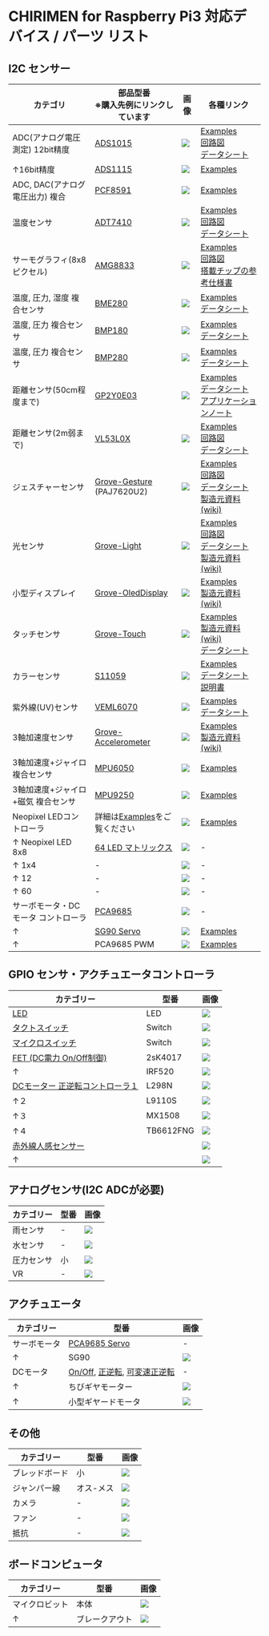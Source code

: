 # CHIRIMEN for Raspberry Pi3 対応デバイス / パーツ リスト

## I2C センサー
|カテゴリ|部品型番<br>※購入先例にリンクしています|画像|各種リンク|
|-|-|-|-|
|ADC(アナログ電圧測定) 12bit精度|[ADS1015](https://www.switch-science.com/catalog/1136/)|![](partsImgs/ADS1015.jpg)|[Examples](https://chirimen.org/chirimen-raspi3/gc/top/examples/#I2C-ADS1015)<br>[回路図](https://github.com/adafruit/ADS1X15-Breakout-Board-PCBs)<br>[データシート](https://cdn-shop.adafruit.com/datasheets/ads1015.pdf)|
|↑16bit精度|[ADS1115](https://www.switch-science.com/catalog/1138/)|![](partsImgs/ADS1115.jpg)|[Examples](https://chirimen.org/chirimen-raspi3/gc/top/examples/#I2C-ADS1115)|
|ADC, DAC(アナログ電圧出力) 複合|[PCF8591](http://www.aitendo.com/product/10938)|![](partsImgs/PCF8591.jpg)|[Examples](https://chirimen.org/chirimen-raspi3/gc/top/examples/#I2C-PCF8591)|
|温度センサ|[ADT7410](http://akizukidenshi.com/catalog/g/gM-06675/)|![](partsImgs/ADT7410.jpg)|[Examples](https://chirimen.org/chirimen-raspi3/gc/top/examples/#I2C-ADT7410)<br>[回路図](https://github.com/adafruit/ADS1X15-Breakout-Board-PCBs)<br>[データシート](https://cdn-shop.adafruit.com/datasheets/ads1115.pdf)|
|サーモグラフィ(8x8ピクセル)|[AMG8833](https://www.switch-science.com/catalog/3395/)|![](partsImgs/AMG8833.JPG)|[Examples](https://chirimen.org/chirimen-raspi3/gc/top/examples/#I2C-AMG8833)<br>[回路図](https://docid81hrs3j1.cloudfront.net/medialibrary/2017/11/AMG8833_breakout.pdf)<br>[搭載チップの参考仕様書](https://docid81hrs3j1.cloudfront.net/medialibrary/2017/11/PANA-S-A0002141979-1.pdf)|
|温度, 圧力, 湿度 複合センサ|[BME280](http://www.aitendo.com/product/15535)|![](partsImgs/BME280.jpg)|[Examples](https://chirimen.org/chirimen-raspi3/gc/top/examples/#I2C-BME280)<br>[データシート](aitendo3.sakura.ne.jp/aitendo_data/product_img/sensor/BME280/BST-BME280_DS001-10.pdf)|
|温度, 圧力 複合センサ|[BMP180](http://www.aitendo.com/product/10760)|![](partsImgs/BMP180.jpg)|[Examples](https://chirimen.org/chirimen-raspi3/gc/top/examples/#I2C-BMP180)<br>[データシート](http://aitendo3.sakura.ne.jp/aitendo_data/product_img/sensor/BMP180/BMP180.pdf)|
|温度, 圧力 複合センサ|[BMP280](http://www.aitendo.com/product/15806)|![](partsImgs/BMP280.jpeg)|[Examples](https://chirimen.org/chirimen-raspi3/gc/top/examples/#I2C-BMP280)<br>[データシート](aitendo3.sakura.ne.jp/aitendo_data/product_img/sensor/BMP280/BST-BMP280-DS001-11.pdf)|
|距離センサ(50cm程度まで)|[GP2Y0E03](http://akizukidenshi.com/catalog/g/gI-07547/)|![](partsImgs/GP2Y0E03.jpg)|[Examples](https://chirimen.org/chirimen-raspi3/gc/top/examples/#I2C-GP2Y0E03)<br>[データシート](akizukidenshi.com/download/ds/sharp/gp2y0e03_e.pdf)<br>[アプリケーションノート](akizukidenshi.com/download/ds/sharp/GP2Y0E02_an_20180829.pdf)|
|距離センサ(2m弱まで)|[VL53L0X](https://www.switch-science.com/catalog/2869/)|![](partsImgs/VL53L0X.jpg)|[Examples](https://chirimen.org/chirimen-raspi3/gc/top/examples/#I2C-VL53L0X)<br>[回路図](https://www.pololu.com/file/0J1188/vl53l0x-time-of-flight-distance-sensor-carrier-schematic.pdf)<br>[データシート](https://www.pololu.com/file/0J1187/VL53L0X.pdf)|
|ジェスチャーセンサ|[Grove-Gesture](https://www.switch-science.com/catalog/2645/) (PAJ7620U2)|![](partsImgs/Grove-Gesture.jpg)|[Examples](https://chirimen.org/chirimen-raspi3/gc/top/examples/#I2C-Grove-Gesture)<br>[回路図](https://github.com/SeeedDocument/Grove_Gesture_V_1.0/raw/master/res/Grove_-_Gesture_v1.0_sch_pcb.zip)<br>[データシート](https://github.com/SeeedDocument/Grove_Gesture_V_1.0/raw/master/res/PAJ7620U2_Datasheet_V0.8_20140611.pdf)<br>[製造元資料(wiki)](http://wiki.seeedstudio.com/Grove-Gesture_v1.0/)|
|光センサ|[Grove-Light](https://www.switch-science.com/catalog/1174/)|![](partsImgs/Grove-Light.jpg)|[Examples](https://chirimen.org/chirimen-raspi3/gc/top/examples/#I2C-Grove-Light)<br>[回路図](https://github.com/SeeedDocument/Grove-Digital_Light_Sensor/raw/master/res/Digital%20light%20sensor%20v1.0%20Sch.pdf)<br>[データシート](https://raw.githubusercontent.com/SeeedDocument/Grove-Digital_Light_Sensor/master/res/TSL2561T.pdf)<br>[製造元資料(wiki)](wiki.seeedstudio.com/Grove-Digital_Light_Sensor/)|
|小型ディスプレイ|[Grove-OledDisplay](https://www.switch-science.com/catalog/829/)|![](partsImgs/Grove-OledDisplay.jpg)|[Examples](https://chirimen.org/chirimen-raspi3/gc/top/examples/#I2C-Grove-OledDisplay)<br>[製造元資料(wiki)](http://wiki.seeedstudio.com/Grove-OLED_Display_0.96inch/)|
|タッチセンサ|[Grove-Touch](https://www.switch-science.com/catalog/825/)|![](partsImgs/Grove-Touch.jpg)|[Examples](https://chirimen.org/chirimen-raspi3/gc/top/examples/#I2C-Grove-Touch)<br>[製造元資料(wiki)](http://wiki.seeedstudio.com/Grove-I2C_Touch_Sensor/)<br>[データシート](https://www.sparkfun.com/datasheets/Components/MPR121.pdf)|
|カラーセンサ|[S11059](http://akizukidenshi.com/catalog/g/gK-08316/)|![](partsImgs/S11059.jpg)|[Examples](https://chirimen.org/chirimen-raspi3/gc/top/examples/#I2C-S11059)<br>[データシート](http://akizukidenshi.com/download/ds/hamamatsu/s11059-02dt.pdf)<br>[説明書](http://akizukidenshi.com/download/ds/akizuki/S11059_module_manual.pdf)|
|紫外線(UV)センサ|[VEML6070](https://www.switch-science.com/catalog/2748/)|![](partsImgs/VEML6070.jpg)|[Examples](https://chirimen.org/chirimen-raspi3/gc/top/examples/#I2C-VEML6070)<br>[データシート](https://cdn-shop.adafruit.com/product-files/2899/C4170_veml6070.pdf)|
|3軸加速度センサ|[Grove-Accelerometer](https://www.switch-science.com/catalog/972/)|![](partsImgs/Grove-Accelerometer.jpg)|[Examples](https://chirimen.org/chirimen-raspi3/gc/top/examples/#I2C-Grove-Accelerometer)<br>[製造元資料(wiki)](http://wiki.seeedstudio.com/Grove-3-Axis_Digital_Accelerometer-16g/)|
|3軸加速度+ジャイロ 複合センサ|[MPU6050](http://www.aitendo.com/product/9549)|![](partsImgs/MPU6050.jpg)|[Examples](https://chirimen.org/chirimen-raspi3/gc/top/examples/#I2C-MPU6050)|
|3軸加速度+ジャイロ+磁気 複合センサ|[MPU9250](https://www.amazon.co.jp/HiLetgo®-MPU9250-9自由度1-ジャイロスコープ-磁気センサ/dp/B0154PM102/)|![](partsImgs/MPU9250_.jpg)|[Examples](https://chirimen.org/chirimen-raspi3/gc/top/examples/#I2C-MPU9250)|
|Neopixel LEDコントローラ|詳細は[Examples](https://chirimen.org/chirimen-raspi3/gc/top/examples/#I2C-NEOPIXEL_I2C)をご覧ください|![](partsImgs/neopixelI2c.jpg)|[Examples](https://chirimen.org/chirimen-raspi3/gc/top/examples/#I2C-NEOPIXEL_I2C)|
|↑ Neopixel LED 8x8|[64 LED マトリックス](https://www.amazon.co.jp/dp/B07KG3Y2BG/)|![](partsImgs/neopixel64.jpg)|-|
|↑ 1x4|-|![](partsImgs/neopixel4.jpg)|-|
|↑ 12|-|![](partsImgs/neopixel12.jpg)|-|
|↑ 60|-|![](partsImgs/neopixel60.jpg)|-|
|サーボモータ・DCモータ コントローラ|[PCA9685](https://www.switch-science.com/catalog/961/)|![](partsImgs/PCA9685.jpg)|-|
|↑|[SG90 Servo](http://akizukidenshi.com/catalog/g/gM-08761/)|![](partsImgs/PCA9685_Servo2.jpg)|[Examples](https://chirimen.org/chirimen-raspi3/gc/top/examples/#I2C-PCA9685)|
|↑|PCA9685 PWM|![](partsImgs/PCA9685.jpg)|[Examples](https://chirimen.org/chirimen-raspi3/gc/top/examples/#GPIO-I2C-PWMHBridge-1)|

## GPIO センサ・アクチュエータコントローラ
|カテゴリー|型番|画像|
|-|-|-|
|[LED](https://chirimen.org/chirimen-raspi3/gc/top/examples/#GPIO-Blink)|LED|![](partsImgs/LED.jpg)|
|[タクトスイッチ](https://chirimen.org/chirimen-raspi3/gc/top/examples/#GPIO-Button)|Switch|![](partsImgs/tactSwitch.jpg)|
|[マイクロスイッチ](https://chirimen.org/chirimen-raspi3/gc/top/examples/#GPIO-Button)|Switch|![](partsImgs/microSw.jpeg)|
|[FET (DC電力 On/Off制御)](https://tutorial.chirimen.org/raspi3/section1#led--)|2sK4017|![](partsImgs/FET.jpg)|
|↑|IRF520|![](partsImgs/FET2.jpg)|
|[DCモーター 正逆転コントローラ１](https://chirimen.org/chirimen-raspi3/gc/top/examples/#GPIO-HBridge)|L298N|![](partsImgs/L298N.jpg)|
|↑２|L9110S|![](partsImgs/L9110S.jpg)|
|↑３|MX1508|![](partsImgs/MX1508.jpg)|
|↑４|TB6612FNG|![](partsImgs/TB6612FNG.jpg)|
|[赤外線人感センサー](https://chirimen.org/chirimen-raspi3/gc/top/examples/#GPIO-pirSensor)||![](partsImgs/pyro1.jpg)|
|↑||![](partsImgs/pyro2.jpg)|

## アナログセンサ(I2C ADCが必要)
|カテゴリー|型番|画像|
|-|-|-|
|雨センサ|-|![](partsImgs/rain.jpg)|
|水センサ|-|![](partsImgs/water.jpg)|
|圧力センサ|小|![](partsImgs/pressureS.jpg)|
|VR|-|![](partsImgs/VR.jpg)|

## アクチュエータ
|カテゴリー|型番|画像|
|-|-|-|
|サーボモータ|[PCA9685 Servo](https://chirimen.org/chirimen-raspi3/gc/top/examples/#I2C-PCA9685)|-|
|↑|SG90|![](partsImgs/SG90.jpg)|
|DCモータ|[On/Off](https://tutorial.chirimen.org/raspi3/section1#led--), [正逆転](https://chirimen.org/chirimen-raspi3/gc/top/examples/#GPIO-HBridge), [可変速正逆転](https://chirimen.org/chirimen-raspi3/gc/top/examples/#GPIO-I2C-PWMHBridge-1) |-|
|↑|ちびギヤモーター|![](partsImgs/chibiGear.jpg)|
|↑|小型ギヤードモータ|![](partsImgs/gearedMotor.jpg)|

## その他
|カテゴリー|型番|画像|
|-|-|-|
|ブレッドボード|小|![](partsImgsbreadBoardS.jpg)|
|ジャンパー線|オス-メス|![](partsImgs/jumperFM.jpg)|
|カメラ|-|![](partsImgs/camera.jpg)|
|ファン|-|![](partsImgs/fan.jpg)|
|抵抗|-|![](partImgs/register.jpg)|

## ボードコンピュータ
|カテゴリー|型番|画像|
|-|-|-|
|マイクロビット|本体|![](partsImgs/microbit.jpg)|
|↑|ブレークアウト|![](partsImgs/microbitBreakout.jpg)|
